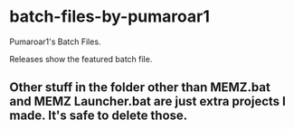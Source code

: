 # batch-files-by-pumaroar1
Pumaroar1's Batch Files.









Releases show the featured batch file.



## Other stuff in the folder other than MEMZ.bat and MEMZ Launcher.bat are just extra projects I made. It's safe to delete those.
